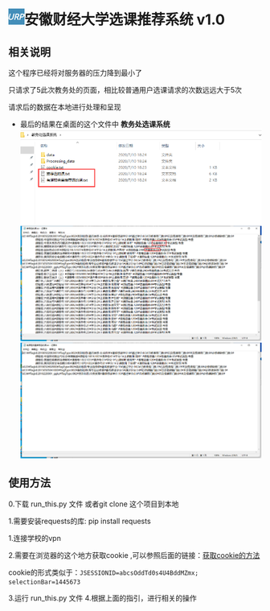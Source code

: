 # ![jwc](./res/jwc.png)安徽财经大学选课推荐系统 v1.0
## 相关说明
这个程序已经将对服务器的压力降到最小了

只请求了5此次教务处的页面，相比较普通用户选课请求的次数远远大于5次

请求后的数据在本地进行处理和呈现

- 最后的结果在桌面的这个文件中 **教务处选课系统**
![结果](./res/2.png)
![结果](./res/4.png)
![结果](./res/3.png)

## 使用方法
0.下载 run_this.py 文件 或者git clone 这个项目到本地

1.需要安装requests的库: pip install requests 

1.连接学校的vpn

2.需要在浏览器的这个地方获取cookie ,可以参照后面的链接：[获取cookie的方法](https://jingyan.baidu.com/article/48a420571d8770a924250496.html)

cookie的形式类似于：`JSESSIONID=abcsOddTd0s4U4BddMZmx; selectionBar=1445673`

3.运行 run_this.py 文件
4.根据上面的指引，进行相关的操作